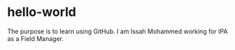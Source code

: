 # hello-world
The purpose is to learn using GitHub.
I am Issah Mohammed working for IPA as a Field Manager.
